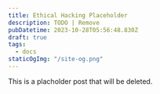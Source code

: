 ```yaml
---
title: Ethical Hacking Placeholder
description: TODO | Remove
pubDatetime: 2023-10-28T05:56:48.830Z
draft: true
tags:
  - docs
staticOgImg: "/site-og.png"
---
```


This is a placholder post that will be deleted.
